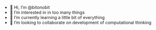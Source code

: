 - 👋 Hi, I’m @bitonobit
- 👀 I’m interested in in too many things
- 🌱 I’m currently learning a little bit of everything
- 💞️ I’m looking to collaborate on development of computational thinking

<!---
bitonobit/bitonobit is a ✨ special ✨ repository because its `README.md` (this file) appears on your GitHub profile.
You can click the Preview link to take a look at your changes.
--->
